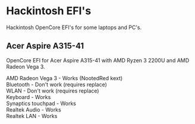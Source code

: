 # Hackintosh EFI's
Hackintosh OpenCore EFI's for some laptops and PC's.

## Acer Aspire A315-41
OpenCore EFI for Acer Aspire A315-41 with AMD Ryzen 3 2200U and AMD Radeon Vega 3.  

AMD Radeon Vega 3 - Works (NootedRed kext)  
Bluetooth - Don't work (requires replace)  
WLAN - Don't work (requires replace)  
Keyboard - Works  
Synaptics touchpad - Works  
Realtek Audio - Works  
Realtek LAN - Works
